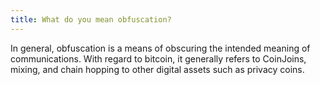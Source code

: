 ```yaml
---
title: What do you mean obfuscation?
---
```


In general, obfuscation is a means of obscuring the intended meaning of communications. With regard to bitcoin, it generally refers to CoinJoins, mixing, and chain hopping to other digital assets such as privacy coins.
